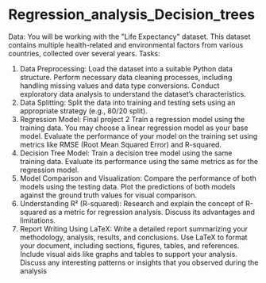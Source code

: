 # Regression_analysis_Decision_trees
Data:
You will be working with the "Life Expectancy" dataset. This dataset contains
multiple health-related and environmental factors from various countries,
collected over several years.
Tasks:
1. Data Preprocessing:
Load the dataset into a suitable Python data structure.
Perform necessary data cleaning processes, including handling missing
values and data type conversions.
Conduct exploratory data analysis to understand the dataset’s
characteristics.
2. Data Splitting:
Split the data into training and testing sets using an appropriate strategy
(e.g., 80/20 split).
3. Regression Model:
Final project 2
Train a regression model using the training data. You may choose a linear
regression model as your base model.
Evaluate the performance of your model on the training set using metrics
like RMSE (Root Mean Squared Error) and R-squared.
4. Decision Tree Model:
Train a decision tree model using the same training data.
Evaluate its performance using the same metrics as for the regression
model.
5. Model Comparison and Visualization:
Compare the performance of both models using the testing data.
Plot the predictions of both models against the ground truth values for
visual comparison.
6. Understanding R² (R-squared):
Research and explain the concept of R-squared as a metric for regression
analysis. Discuss its advantages and limitations.
7. Report Writing Using LaTeX:
Write a detailed report summarizing your methodology, analysis, results,
and conclusions.
Use LaTeX to format your document, including sections, figures, tables,
and references.
Include visual aids like graphs and tables to support your analysis.
Discuss any interesting patterns or insights that you observed during the
analysis

